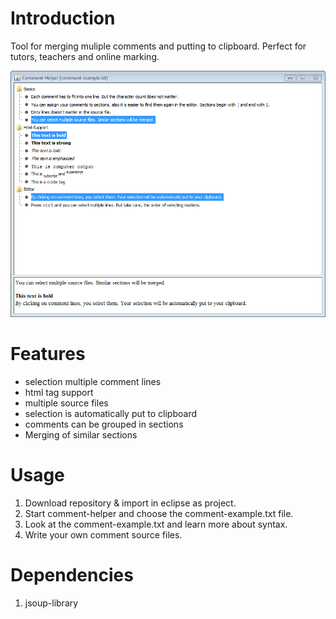 Introduction
============
Tool for merging muliple comments and putting to clipboard. Perfect for tutors, teachers and online marking.

![Alt text](screen.png)



Features
========
 * selection multiple comment lines
 * html tag support
 * multiple source files
 * selection is automatically put to clipboard
 * comments can be grouped in sections
 * Merging of similar sections

Usage
=====
 1. Download repository & import in eclipse as project.
 2. Start comment-helper and choose the comment-example.txt file.
 2. Look at the comment-example.txt and learn more about syntax.
 3. Write your own comment source files.

Dependencies
============
 1. jsoup-library
